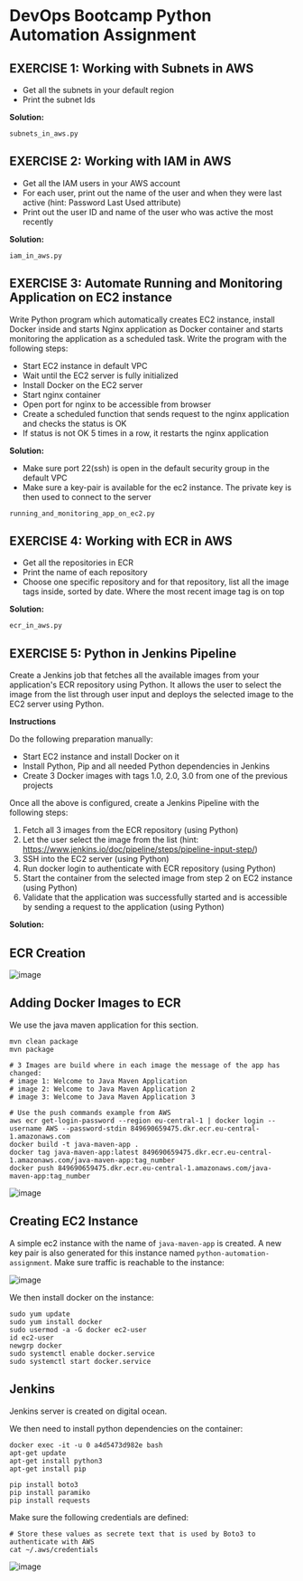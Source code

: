 # DevOps Bootcamp Python Automation Assignment

## EXERCISE 1: Working with Subnets in AWS
* Get all the subnets in your default region
* Print the subnet Ids

**Solution:**

`subnets_in_aws.py`

## EXERCISE 2: Working with IAM in AWS
* Get all the IAM users in your AWS account
* For each user, print out the name of the user and when they were last active (hint: Password Last Used attribute)
* Print out the user ID and name of the user who was active the most recently

**Solution:**

`iam_in_aws.py`

## EXERCISE 3: Automate Running and Monitoring Application on EC2 instance
Write Python program which automatically creates EC2 instance, install Docker inside and starts Nginx application as Docker container and starts monitoring the application as a scheduled task. Write the program with the following steps:

* Start EC2 instance in default VPC
* Wait until the EC2 server is fully initialized
* Install Docker on the EC2 server
* Start nginx container
* Open port for nginx to be accessible from browser
* Create a scheduled function that sends request to the nginx application and checks the status is OK
* If status is not OK 5 times in a row, it restarts the nginx application

**Solution:**

* Make sure port 22(ssh) is open in the default security group in the default VPC
* Make sure a key-pair is available for the ec2 instance. The private key is then used to connect to the server

`running_and_monitoring_app_on_ec2.py`

## EXERCISE 4: Working with ECR in AWS

* Get all the repositories in ECR
* Print the name of each repository
* Choose one specific repository and for that repository, list all the image tags inside, sorted by date. Where the most recent image tag is on top

**Solution:**

`ecr_in_aws.py`

## EXERCISE 5: Python in Jenkins Pipeline

Create a Jenkins job that fetches all the available images from your application's ECR repository using Python. It allows the user to select the image from the list through user input and deploys the selected image to the EC2 server using Python.

**Instructions**

Do the following preparation manually:

* Start EC2 instance and install Docker on it
* Install Python, Pip and all needed Python dependencies in Jenkins
* Create 3 Docker images with tags 1.0, 2.0, 3.0 from one of the previous projects


Once all the above is configured, create a Jenkins Pipeline with the following steps:

1. Fetch all 3 images from the ECR repository (using Python)
2. Let the user select the image from the list (hint: https://www.jenkins.io/doc/pipeline/steps/pipeline-input-step/)
3. SSH into the EC2 server (using Python)
4. Run docker login to authenticate with ECR repository (using Python)
5. Start the container from the selected image from step 2 on EC2 instance (using Python)
6. Validate that the application was successfully started and is accessible by sending a request to the application (using Python)

**Solution:**

## ECR Creation

![image](https://github.com/ArshaShiri/DevOpsBootcampPythonAutomationAssignment/assets/18715119/81f02b9b-7233-4af7-b160-006d0838623a)

## Adding Docker Images to ECR

We use the java maven application for this section.

    mvn clean package
    mvn package

    # 3 Images are build where in each image the message of the app has changed:
    # image 1: Welcome to Java Maven Application
    # image 2: Welcome to Java Maven Application 2
    # image 3: Welcome to Java Maven Application 3

    # Use the push commands example from AWS
    aws ecr get-login-password --region eu-central-1 | docker login --username AWS --password-stdin 849690659475.dkr.ecr.eu-central-1.amazonaws.com
    docker build -t java-maven-app .
    docker tag java-maven-app:latest 849690659475.dkr.ecr.eu-central-1.amazonaws.com/java-maven-app:tag_number
    docker push 849690659475.dkr.ecr.eu-central-1.amazonaws.com/java-maven-app:tag_number

![image](https://github.com/ArshaShiri/DevOpsBootcampPythonAutomationAssignment/assets/18715119/cffe2857-7961-4bc8-9e60-115a0aa5d493)

## Creating EC2 Instance

A simple ec2 instance with the name of `java-maven-app` is created. A new key pair is also generated for this instance named `python-automation-assignment`. Make sure traffic is reachable to the instance:

![image](https://github.com/ArshaShiri/DevOpsBootcampPythonAutomationAssignment/assets/18715119/8e38b9ef-9716-499b-8ab0-428e6440aa59)

We then install docker on the instance:

    sudo yum update
    sudo yum install docker
    sudo usermod -a -G docker ec2-user
    id ec2-user
    newgrp docker
    sudo systemctl enable docker.service
    sudo systemctl start docker.service

## Jenkins

Jenkins server is created on digital ocean.

We then need to install python dependencies on the container:

    docker exec -it -u 0 a4d5473d982e bash
    apt-get update
    apt-get install python3
    apt-get install pip
    
    pip install boto3
    pip install paramiko
    pip install requests

Make sure the following credentials are defined:

    # Store these values as secrete text that is used by Boto3 to authenticate with AWS
    cat ~/.aws/credentials
![image](https://github.com/ArshaShiri/DevOpsBootcampPythonAutomationAssignment/assets/18715119/e219ef0e-580c-493d-95f1-6699e928b5fb)


